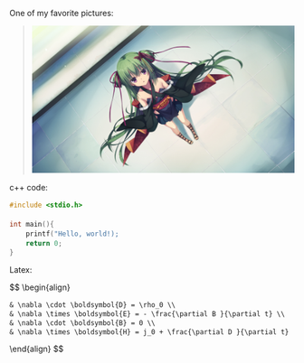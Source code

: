 One of my favorite pictures:
> ![favpic](src/fav.jpg)


c++ code:

``` c++
#include <stdio.h>

int main(){
    printf("Hello, world!);
    return 0;
}
```

Latex:

$$
\begin{align}

    & \nabla \cdot \boldsymbol{D} = \rho_0 \\
    & \nabla \times \boldsymbol{E} = - \frac{\partial B }{\partial t} \\
    & \nabla \cdot \boldsymbol{B} = 0 \\
    & \nabla \times \boldsymbol{H} = j_0 + \frac{\partial D }{\partial t}
\end{align}
$$